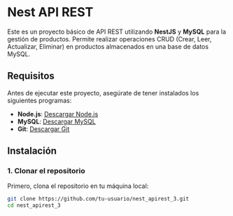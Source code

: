 # Nest API REST

Este es un proyecto básico de API REST utilizando **NestJS** y **MySQL** para la gestión de productos. Permite realizar operaciones CRUD (Crear, Leer, Actualizar, Eliminar) en productos almacenados en una base de datos MySQL.

## Requisitos

Antes de ejecutar este proyecto, asegúrate de tener instalados los siguientes programas:

- **Node.js**: [Descargar Node.js](https://nodejs.org/)
- **MySQL**: [Descargar MySQL](https://dev.mysql.com/downloads/)
- **Git**: [Descargar Git](https://git-scm.com/)

## Instalación

### 1. Clonar el repositorio

Primero, clona el repositorio en tu máquina local:

```bash
git clone https://github.com/tu-usuario/nest_apirest_3.git
cd nest_apirest_3
